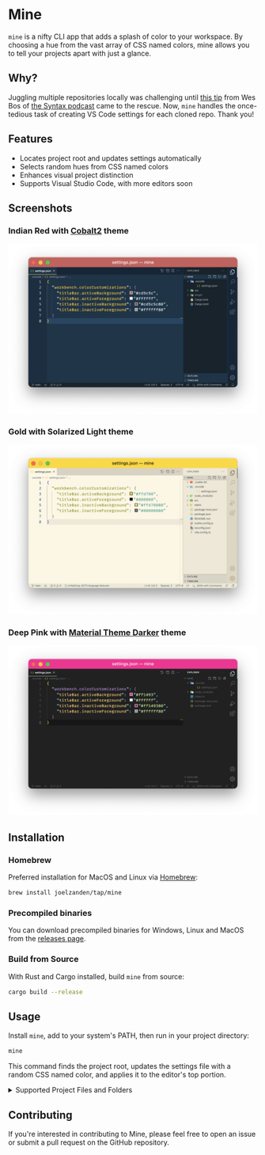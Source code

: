 # Mine

`mine` is a nifty CLI app that adds a splash of color to your workspace. By choosing a hue from the vast array of CSS named colors, mine allows you to tell your projects apart with just a glance.

## Why?

Juggling multiple repositories locally was challenging until [this tip](https://twitter.com/wesbos/status/998993638578376709?s=20) from Wes Bos of [the Syntax podcast](https://syntax.fm) came to the rescue. Now, `mine` handles the once-tedious task of creating VS Code settings for each cloned repo.
Thank you!

## Features

- Locates project root and updates settings automatically
- Selects random hues from CSS named colors
- Enhances visual project distinction
- Supports Visual Studio Code, with more editors soon

## Screenshots

### Indian Red with [Cobalt2](https://marketplace.visualstudio.com/items?itemName=wesbos.theme-cobalt2) theme

![Screenshot of a VS Code project window with a indian red colored title bar](screenshots/rust.png)

### Gold with Solarized Light theme

![Screenshot of a VS Code project window with a gold colored title bar](screenshots/sveltekit.png)

### Deep Pink with [Material Theme Darker](https://marketplace.visualstudio.com/items?itemName=Equinusocio.vsc-material-theme) theme

![Screenshot of a VS Code project window with a eep pink colored title bar](screenshots/node.png)

## Installation

### Homebrew

Preferred installation for MacOS and Linux via [Homebrew](https://brew.sh/):

```bash
brew install joelzanden/tap/mine
```

### Precompiled binaries

You can download precompiled binaries for Windows, Linux and MacOS from the [releases page](https://github.com/joelzanden/mine/releases).

### Build from Source

With Rust and Cargo installed, build `mine` from source:

```bash
cargo build --release
```

## Usage

Install `mine`, add to your system's PATH, then run in your project directory:

```bash
mine
```

This command finds the project root, updates the settings file with a random CSS named color, and applies it to the editor's top portion.

<details>
<summary>Supported Project Files and Folders</summary>

This utility detects and locates project hierarchy roots by searching for specific project files and folders. The table below outlines the currently supported files and folders, organized by programming language or framework.

| Language / Framework | File(s)                                                                                                                                                 |
| :------------------- | :------------------------------------------------------------------------------------------------------------------------------------------------------ |
| General              | .dockerignore, .editorconfig, .git, .github, .gitignore, .gitlab-ci.yml, .travis.yml, Dockerfile, Jenkinsfile, LICENSE, README.md, Vagrantfile, .vscode |
| Angular              | angular.json                                                                                                                                            |
| ASP.NET              | project.json                                                                                                                                            |
| C#                   | .csproj, .fsproj, .sln, project.json                                                                                                                    |
| C++                  | CMakeLists.txt, Makefile                                                                                                                                |
| Clojure              | project.clj                                                                                                                                             |
| Crystal              | shard.yml                                                                                                                                               |
| Dart                 | pubspec.yaml                                                                                                                                            |
| Elixir               | mix.exs                                                                                                                                                 |
| Elm                  | elm.json                                                                                                                                                |
| Ember                | ember-cli-build.js                                                                                                                                      |
| Erlang               | rebar.config                                                                                                                                            |
| F#                   | paket.dependencies                                                                                                                                      |
| Go                   | go.mod                                                                                                                                                  |
| Groovy               | build.gradle                                                                                                                                            |
| Haskell              | stack.yaml                                                                                                                                              |
| Java                 | build.gradle, pom.xml                                                                                                                                   |
| Julia                | Project.toml                                                                                                                                            |
| Lua                  | lua                                                                                                                                                     |
| Meteor               | meteor                                                                                                                                                  |
| Nim                  | nim.cfg                                                                                                                                                 |
| Node                 | lerna.json, package.json, yarn.lock                                                                                                                     |
| OCaml                | dune                                                                                                                                                    |
| Perl                 | cpanfile                                                                                                                                                |
| PHP                  | composer.json                                                                                                                                           |
| PowerShell           | psakefile.ps1                                                                                                                                           |
| Python               | Pipfile, pyproject.toml, requirements.txt, setup.py                                                                                                     |
| R                    | DESCRIPTION                                                                                                                                             |
| Ruby                 | .gemspec, Gemfile, Rakefile                                                                                                                             |
| Rust                 | Cargo.toml                                                                                                                                              |
| Scala                | build.sbt                                                                                                                                               |
| Svelte               | svelte.config.js                                                                                                                                        |
| Swift                | Package.swift                                                                                                                                           |
| TypeScript           | tsconfig.json                                                                                                                                           |
| Vue                  | vue.config.js                                                                                                                                           |

</details>

## Contributing

If you're interested in contributing to Mine, please feel free to open an issue or submit a pull request on the GitHub repository.
